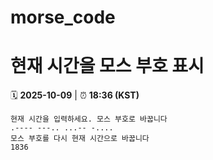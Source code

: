 # morse_code
# 현재 시간을 모스 부호 표시
<!-- MORSE_TIME_START -->
🗓️ **2025-10-09** | ⏰ **18:36 (KST)**

```
현재 시간을 입력하세요. 모스 부호로 바꿉니다
.---- ---.. ...-- -....
모스 부호를 다시 현재 시간으로 바꿉니다
1836
```
<!-- MORSE_TIME_END -->
